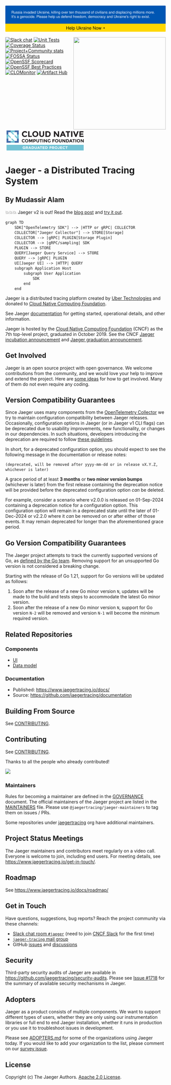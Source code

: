 [![Stand With Ukraine](https://raw.githubusercontent.com/vshymanskyy/StandWithUkraine/main/banner2-direct.svg)](https://stand-with-ukraine.pp.ua)

<img align="right" width="290" height="290" src="https://www.jaegertracing.io/img/jaeger-vector.svg">

[![Slack chat][slack-img]](#get-in-touch)
[![Unit Tests][ci-img]][ci]
[![Coverage Status][cov-img]][cov]
[![Project+Community stats][community-badge]][community-stats]
[![FOSSA Status][fossa-img]][fossa]
[![OpenSSF Scorecard][openssf-img]][openssf]
[![OpenSSF Best Practices][openssf-bp-img]][openssf-bp] 
[![CLOMonitor][clomonitor-img]][clomonitor]
[![Artifact Hub][artifacthub-img]][artifacthub]

<img src="https://raw.githubusercontent.com/cncf/artwork/main/other/cncf-member/graduated/color/cncf-graduated-color.svg" width="250">

# Jaeger - a Distributed Tracing System
## By Mudassir Alam

💥💥💥 Jaeger v2 is out! Read the [blog post](https://medium.com/jaegertracing/jaeger-v2-released-09a6033d1b10) and [try it out](https://www.jaegertracing.io/docs/latest/getting-started/).

```mermaid
graph TD
    SDK["OpenTelemetry SDK"] --> |HTTP or gRPC| COLLECTOR
    COLLECTOR["Jaeger Collector"] --> STORE[Storage]
    COLLECTOR --> |gRPC| PLUGIN[Storage Plugin]
    COLLECTOR --> |gRPC/sampling| SDK
    PLUGIN --> STORE
    QUERY[Jaeger Query Service] --> STORE
    QUERY --> |gRPC| PLUGIN
    UI[Jaeger UI] --> |HTTP| QUERY
    subgraph Application Host
        subgraph User Application
            SDK
        end
    end
```

Jaeger is a distributed tracing platform created by [Uber Technologies](https://eng.uber.com/distributed-tracing/) and donated to [Cloud Native Computing Foundation](https://cncf.io).

See Jaeger [documentation][doc] for getting started, operational details, and other information.

Jaeger is hosted by the [Cloud Native Computing Foundation](https://cncf.io) (CNCF) as the 7th top-level project, graduated in October 2019. See the CNCF [Jaeger incubation announcement](https://www.cncf.io/blog/2017/09/13/cncf-hosts-jaeger/) and [Jaeger graduation announcement](https://www.cncf.io/announcement/2019/10/31/cloud-native-computing-foundation-announces-jaeger-graduation/).

## Get Involved

Jaeger is an open source project with open governance. We welcome contributions from the community, and we would love your help to improve and extend the project. Here are [some ideas](https://www.jaegertracing.io/get-involved/) for how to get involved. Many of them do not even require any coding.

## Version Compatibility Guarantees

Since Jaeger uses many components from the [OpenTelemetry Collector](https://github.com/open-telemetry/opentelemetry-collector/) we try to maintain configuration compatibility between Jaeger releases. Occasionally, configuration options in Jaeger (or in Jaeger v1 CLI flags) can be deprecated due to usability improvements, new functionality, or changes in our dependencies.
In such situations, developers introducing the deprecation are required to follow [these guidelines](./CONTRIBUTING.md#deprecating-cli-flags).

In short, for a deprecated configuration option, you should expect to see the following message in the documentation or release notes:
```
(deprecated, will be removed after yyyy-mm-dd or in release vX.Y.Z, whichever is later)
```

A grace period of at least **3 months** or **two minor version bumps** (whichever is later) from the first release
containing the deprecation notice will be provided before the deprecated configuration option _can_ be deleted.

For example, consider a scenario where v2.0.0 is released on 01-Sep-2024 containing a deprecation notice for a configuration option.
This configuration option will remain in a deprecated state until the later of 01-Dec-2024 or v2.2.0 where it _can_ be removed on or after either of those events.
It may remain deprecated for longer than the aforementioned grace period.

## Go Version Compatibility Guarantees

The Jaeger project attempts to track the currently supported versions of Go, as [defined by the Go team](https://go.dev/doc/devel/release#policy).
Removing support for an unsupported Go version is not considered a breaking change.

Starting with the release of Go 1.21, support for Go versions will be updated as follows:

1. Soon after the release of a new Go minor version `N`, updates will be made to the build and tests steps to accommodate the latest Go minor version.
2. Soon after the release of a new Go minor version `N`, support for Go version `N-2` will be removed and version `N-1` will become the minimum required version.

## Related Repositories

### Components

 * [UI](https://github.com/jaegertracing/jaeger-ui)
 * [Data model](https://github.com/jaegertracing/jaeger-idl)

### Documentation

  * Published: https://www.jaegertracing.io/docs/
  * Source: https://github.com/jaegertracing/documentation

## Building From Source

See [CONTRIBUTING](./CONTRIBUTING.md).

## Contributing

See [CONTRIBUTING](./CONTRIBUTING.md).

Thanks to all the people who already contributed!

<a href="https://github.com/jaegertracing/jaeger/graphs/contributors">
  <img src="https://contributors-img.web.app/image?repo=jaegertracing/jaeger" />
</a>

### Maintainers

Rules for becoming a maintainer are defined in the [GOVERNANCE](./GOVERNANCE.md) document.
The official maintainers of the Jaeger project are listed in the [MAINTAINERS](./MAINTAINERS.md) file.
Please use `@jaegertracing/jaeger-maintainers` to tag them on issues / PRs.

Some repositories under [jaegertracing](https://github.com/jaegertracing) org have additional maintainers.

## Project Status Meetings

The Jaeger maintainers and contributors meet regularly on a video call. Everyone is welcome to join, including end users. For meeting details, see https://www.jaegertracing.io/get-in-touch/.

## Roadmap

See https://www.jaegertracing.io/docs/roadmap/

## Get in Touch

Have questions, suggestions, bug reports? Reach the project community via these channels:

 * [Slack chat room `#jaeger`][slack] (need to join [CNCF Slack][slack-join] for the first time)
 * [`jaeger-tracing` mail group](https://groups.google.com/forum/#!forum/jaeger-tracing)
 * GitHub [issues](https://github.com/jaegertracing/jaeger/issues) and [discussions](https://github.com/jaegertracing/jaeger/discussions)

## Security

Third-party security audits of Jaeger are available in https://github.com/jaegertracing/security-audits. Please see [Issue #1718](https://github.com/jaegertracing/jaeger/issues/1718) for the summary of available security mechanisms in Jaeger.

## Adopters

Jaeger as a product consists of multiple components. We want to support different types of users,
whether they are only using our instrumentation libraries or full end to end Jaeger installation,
whether it runs in production or you use it to troubleshoot issues in development.

Please see [ADOPTERS.md](./ADOPTERS.md) for some of the organizations using Jaeger today.
If you would like to add your organization to the list, please comment on our
[survey issue](https://github.com/jaegertracing/jaeger/issues/207).

## License

Copyright (c) The Jaeger Authors. [Apache 2.0 License](./LICENSE).

[doc]: https://jaegertracing.io/docs/
[ci-img]: https://github.com/jaegertracing/jaeger/actions/workflows/ci-unit-tests.yml/badge.svg?branch=main
[ci]: https://github.com/jaegertracing/jaeger/actions/workflows/ci-unit-tests.yml?query=branch%3Amain
[cov-img]: https://codecov.io/gh/jaegertracing/jaeger/branch/main/graph/badge.svg
[cov]: https://codecov.io/gh/jaegertracing/jaeger/branch/main/
[fossa-img]: https://app.fossa.com/api/projects/git%2Bgithub.com%2Fjaegertracing%2Fjaeger.svg?type=shield
[fossa]: https://app.fossa.io/projects/git%2Bgithub.com%2Fjaegertracing%2Fjaeger?ref=badge_shield
[openssf-img]: https://api.securityscorecards.dev/projects/github.com/jaegertracing/jaeger/badge
[openssf]: https://securityscorecards.dev/viewer/?uri=github.com/jaegertracing/jaeger
[openssf-bp-img]: https://www.bestpractices.dev/projects/1273/badge
[openssf-bp]: https://www.bestpractices.dev/projects/1273
[clomonitor-img]: https://img.shields.io/endpoint?url=https://clomonitor.io/api/projects/cncf/jaeger/badge
[clomonitor]: https://clomonitor.io/projects/cncf/jaeger
[artifacthub-img]: https://img.shields.io/endpoint?url=https://artifacthub.io/badge/repository/jaegertracing
[artifacthub]: https://artifacthub.io/packages/search?repo=jaegertracing


[community-badge]: https://img.shields.io/badge/Project+Community-stats-blue.svg
[community-stats]: https://all.devstats.cncf.io/d/54/project-health?orgId=1&var-repogroup_name=Jaeger
[hotrod-tutorial]: https://medium.com/jaegertracing/take-jaeger-for-a-hotrod-ride-233cf43e46c2
[slack]: https://cloud-native.slack.com/archives/CGG7NFUJ3
[slack-join]: https://slack.cncf.io
[slack-img]: https://img.shields.io/badge/slack-join%20chat%20%E2%86%92-brightgreen?logo=slack
